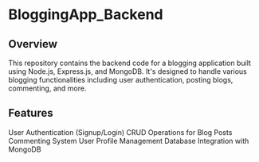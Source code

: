 # BloggingApp_Backend
## Overview
This repository contains the backend code for a blogging application built using Node.js, Express.js, and MongoDB. It's designed to handle various blogging functionalities including user authentication, posting blogs, commenting, and more.
## Features
User Authentication (Signup/Login)
CRUD Operations for Blog Posts
Commenting System
User Profile Management
Database Integration with MongoDB
